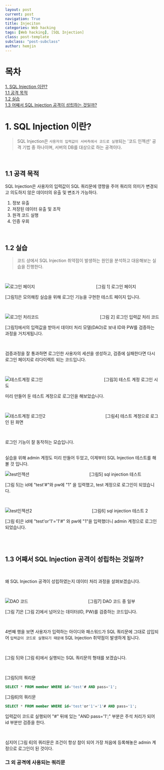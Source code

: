 ```yaml
---
layout: post
current: post
navigation: True
title: Injeciton
categories: Web hacking
tags: [Web hacking], [SQL Injection]
class: post-template
subclass: "post-subclass"
author: hemjin
---
```


# 목차
[1. SQL Injection 이란?](1.-SQL-Injection-이란?)<br>
[1.1 공격 목적](1.1-공격-목적)<br>
[1.2 실습](1.2-실습)<br>
[1.3 어째서 SQL Injection 공격이 성립하는 것일까?](1.3-어째서-SQL-Injection-공격이-성립하는-것일까?)


# 1. SQL Injection 이란?

> SQL Injection은 `사용자의 입력값이 서버측에서 코드로 실행`되는 '코드 인젝션' 공격 기법 중 하나이며, 서버의 DB를 대상으로 하는 공격이다.

<br>

## 1.1 공격 목적
SQL Injection은 사용자의 입력값이 SQL 쿼리문에 영향을 주어 쿼리의 의미가 변경되고 의도하지 않은 데이터의 유출 및 변조가 가능하다.
1. 정보 유출
2. 저장된 데이터 유출 및 조작
3. 원격 코드 실행
4. 인증 우회

<br>

## 1.2 실습

> 코드 상에서 SQL Injection 취약점이 발생하는 원인을 분석하고 대응해보는 실습을 진행한다.

<br>

![로그인 페이지](../assets/23.09.17/loginpage.png)
              [그림 1] 로그인 페이지
<br>

[그림1]은 모의해킹 실습을 위해 로그인 기능을 구현한 테스트 페이지 입니다.

<br>

![로그인 처리코드](../assets/23.09.17/loginprocess.png)
              [그림 2] 로그인 입력값 처리 코드
<br>

[그림1]에서의 입력값을 받아서 데이터 처리 모델(DAO)로 보내 ID와 PW를 검증하는 과정을 거치게됩니다.

<br>

검증과정을 잘 통과하면 로그인한 사용자의 세션을 생성하고, 검증에 실패한다면 다시 로그인 페이지로 리다이렉트 되는 코드입니다.

<br>

![테스트계정 로그인](../assets/23.09.17/loginToTest.png)
              [그림3] 테스트 계정 로그인 시도
<br>

미리 만들어 둔 테스트 계정으로 로그인을 해보았습니다.

<br>

![테스트계정 로그인2](../assets/23.09.17/loginTest.png)              [그림4] 테스트 계정으로 로그인 된 화면

<br>

로그인 기능이 잘 동작하는 모습입니다.

<br> 
실습을 위해 admin 계정도 미리 만들어 두었고, 이제부터 SQL Injection 테스트를 해 볼 것 입니다.

![test인젝션](../assets/23.09.17/testInjection2.png)              [그림5] sql injection 테스트
<br>

[그림 5]는 id에 "test'#"와 pw에 "1" 을 입력했고, test 계정으로 로그인이 되었습니다.

<br>

![test인젝션2](../assets/23.09.17/adminInjection.png)              [그림6] sql injection 테스트 2
<br>

[그림 6]은 id에 "test'or'1'='1'#" 와 pw에 "1"을 입력했더니 admin 계정으로 로그인 되었습니다.

<br></br>

## 1.3 어째서 SQL Injection 공격이 성립하는 것일까?

<br>

왜 SQL Injection 공격이 성립하였는지 데이터 처리 과정을 살펴보겠습니다.

<br>

![DAO 코드](../assets/23.09.17/DaoCode.png)              [그림7] DAO 코드 중 일부

[그림 7]은 [그림 2]에서 넘어오는 데이터(ID, PW)를 검증하는 코드입니다.

<br>

4번째 행을 보면 사용자가 입력하는 아이디와 패스워드가 SQL 쿼리문에 그대로 삽입되어 `입력값이 코드로 실행되기 때문에` SQL Injection 취약점이 발생하게 됩니다.

<br>

[그림 5]와 [그림 6]에서 실행되는 SQL 쿼리문의 형태를 보겠습니다.

<br>

[그림5]의 쿼리문
```sql
SELECT * FROM member WHERE id='test'# AND pass='1';
```
[그림6]의 쿼리문
```sql
SELECT * FROM member WHERE id='test'or'1'='1'# AND pass='1';
```
입력값이 코드로 실행되어 "#" 뒤에 있는 "AND pass='1';" 부분은 주석 처리가 되어 id 부분만 검증을 한다.

<br>

심지어 [그림 6]의 쿼리문은 조건이 항상 참이 되어 가장 처음에 등록해놓은 admin 계정으로 로그인이 된 것이다.

### 그 외 공격에 사용되는 쿼리문
